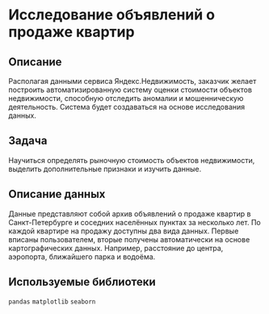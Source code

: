 # Исследование объявлений о продаже квартир
## Описание
Располагая данными сервиса Яндекс.Недвижимость, заказчик желает построить автоматизированную систему оценки стоимости объектов недвижимости, способную отследить аномалии и мошенническую деятельность. Система будет создаваться на основе исследования данных.

## Задача
Научиться определять рыночную стоимость объектов недвижимости, выделить дополнительные признаки и изучить данные.

## Описание данных
Данные представляют собой архив объявлений о продаже квартир в Санкт-Петербурге и соседних населённых пунктах за несколько лет. По каждой квартире на продажу доступны два вида данных. Первые вписаны пользователем, вторые получены автоматически на основе картографических данных. Например, расстояние до центра, аэропорта, ближайшего парка и водоёма. 

## Используемые библиотеки
`pandas` `matplotlib` `seaborn`
